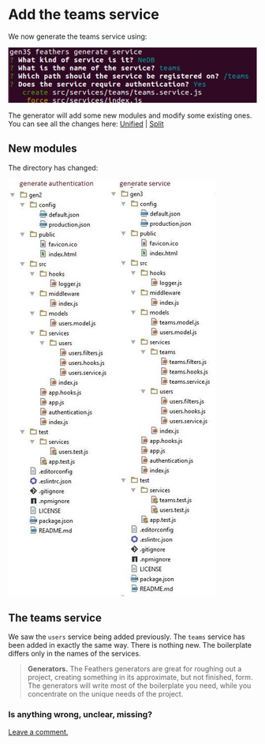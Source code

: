 # Add the teams service

We now generate the teams service using:

![Generate service](../assets/gen-service.jpg)

The generator will add some new modules and modify some existing ones.
You can see all the changes here:
[Unified](http://htmlpreview.github.io/?https://github.com/feathersjs/feathers-docs/blob/master/examples/step/_diff/02-gen3-line.html)
|
[Split](http://htmlpreview.github.io/?https://github.com/feathersjs/feathers-docs/blob/master/examples/step/_diff/02-gen3-side.html)


## New modules

The directory has changed:

![Compare gen2 and gen3 folders](../assets/gen2-3-dir.jpg)

## The teams service

We saw the `users` service being added previously.
The `teams` service has been added in exactly the same way.
There is nothing new.
The boilerplate differs only in the names of the services.

> **Generators.**
The Feathers generators are great for roughing out a project,
creating something in its approximate, but not finished, form.
The generators will write most of the boilerplate you need,
while you concentrate on the unique needs of the project.

### Is anything wrong, unclear, missing?
[Leave a comment.](https://github.com/feathersjs/feathers-guide/issues/new?title=Comment:Step-Generators-Service&body=Comment:Step-Generators-Service)
